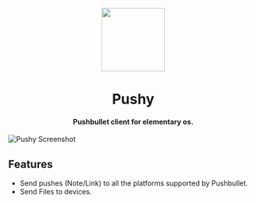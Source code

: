 <p align="center">
    <img 
    src="https://raw.githubusercontent.com/harisvsulaiman/pushy/master/data/com.github.harisvsulaiman.pushy.svg?sanitize=true" height="128px" width="">
    <h1 align="center">Pushy</h1>
    <h4 align="center">Pushbullet client for elementary os.</h4>
</p>

![Pushy Screenshot](https://raw.githubusercontent.com/harisvsulaiman/pushy/master/data/screenshots/screenshot.png)

## Features
* Send pushes (Note/Link) to all the platforms supported by Pushbullet.
* Send Files to devices.



